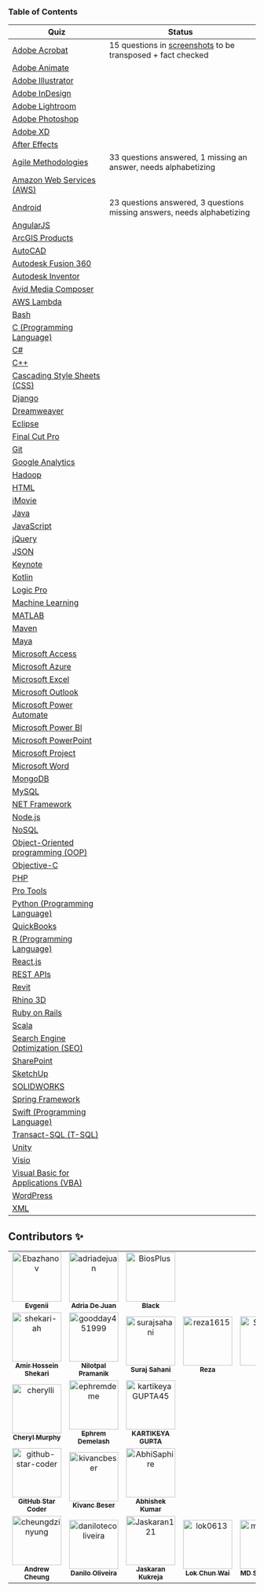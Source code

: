 ### Table of Contents

| Quiz      |  Status |
| --------- |  ------ |
|[Adobe Acrobat](Adobe%20Acrobat/quiz_key.md)| 15 questions in [screenshots](Adobe%20Acrobat/screenshots_transpose) to be transposed + fact checked |
|[Adobe Animate](Adobe%20Animate/quiz_key.md)|
|[Adobe Illustrator](Adobe%20Illustrator/quiz_key.md)|
|[Adobe InDesign](Adobe%20InDesign/quiz_key.md)|
|[Adobe Lightroom](Adobe%20Lightroom/quiz_key.md)|
|[Adobe Photoshop](Adobe%20Photoshop/quiz_key.md)|
|[Adobe XD](Adobe%20XD/quiz_key.md)|
|[After Effects](After%20Effects/quiz_key.md)|
|[Agile Methodologies](Agile%20Methodologies/quiz_key.md)| 33 questions answered, 1 missing an answer, needs alphabetizing |
|[Amazon Web Services (AWS)](Amazon%20Web%20Services%20(AWS)/quiz_key.md)|
|[Android](Android/quiz_key.md)| 23 questions answered, 3 questions missing answers, needs alphabetizing |
|[AngularJS](AngularJS/quiz_key.md)|
|[ArcGIS Products](ArcGIS%20Products/quiz_key.md)|
|[AutoCAD](AutoCAD/quiz_key.md)|
|[Autodesk Fusion 360](Autodesk%20Fusion%20360/quiz_key.md)|
|[Autodesk Inventor](Autodesk%20Inventor/quiz_key.md)|
|[Avid Media Composer](Avid%20Media%20Composer/quiz_key.md)|
|[AWS Lambda](AWS%20Lambda/quiz_key.md)|
|[Bash](Bash/quiz_key.md)|
|[C (Programming Language)](C%20(Programming%20Language)/quiz_key.md)|
|[C#](C#/quiz_key.md)|
|[C++](C++/quiz_key.md)|
|[Cascading Style Sheets (CSS)](Cascading%20Style%20Sheets%20(CSS)/quiz_key.md)|
|[Django](Django/quiz_key.md)|
|[Dreamweaver](Dreamweaver/quiz_key.md)|
|[Eclipse](Eclipse/quiz_key.md)|
|[Final Cut Pro](Final%20Cut%20Pro/quiz_key.md)|
|[Git](Git/quiz_key.md)|
|[Google Analytics](Google%20Analytics/quiz_key.md)|
|[Hadoop](Hadoop/quiz_key.md)|
|[HTML](HTML/quiz_key.md)|
|[iMovie](iMovie/quiz_key.md)|
|[Java](Java/quiz_key.md)|
|[JavaScript](JavaScript/quiz_key.md)|
|[jQuery](jQuery/quiz_key.md)|
|[JSON](JSON/quiz_key.md)|
|[Keynote](Keynote/quiz_key.md)|
|[Kotlin](Kotlin/quiz_key.md)|
|[Logic Pro](Logic%20Pro/quiz_key.md)|
|[Machine Learning](Machine%20Learning/quiz_key.md)|
|[MATLAB](MATLAB/quiz_key.md)|
|[Maven](Maven/quiz_key.md)|
|[Maya](Maya/quiz_key.md)|
|[Microsoft Access](Microsoft%20Access/quiz_key.md)|
|[Microsoft Azure](Microsoft%20Azure/quiz_key.md)|
|[Microsoft Excel](Microsoft%20Excel/quiz_key.md)|
|[Microsoft Outlook](Microsoft%20Outlook/quiz_key.md)|
|[Microsoft Power Automate](Microsoft%20Power%20Automate/quiz_key.md)|
|[Microsoft Power BI](Microsoft%20Power%20BI/quiz_key.md)|
|[Microsoft PowerPoint](Microsoft%20PowerPoint/quiz_key.md)|
|[Microsoft Project](Microsoft%20Project/quiz_key.md)|
|[Microsoft Word](Microsoft%20Word/quiz_key.md)|
|[MongoDB](MongoDB/quiz_key.md)|
|[MySQL](MySQL/quiz_key.md)|
|[NET Framework](NET%20Framework/quiz_key.md)|
|[Node.js](Node.js/quiz_key.md)|
|[NoSQL](NoSQL/quiz_key.md)|
|[Object-Oriented programming (OOP)](Object-Oriented%20programming%20(OOP)/quiz_key.md)|
|[Objective-C](Objective-C/quiz_key.md)|
|[PHP](PHP/quiz_key.md)|
|[Pro Tools](Pro%20Tools/quiz_key.md)|
|[Python (Programming Language)](Python%20(Programming%20Language)/quiz_key.md)|
|[QuickBooks](QuickBooks/quiz_key.md)|
|[R (Programming Language)](R%20(Programming%20Language)/quiz_key.md)|
|[React.js](React.js/quiz_key.md)|
|[REST APIs](REST%20APIs/quiz_key.md)|
|[Revit](Revit/quiz_key.md)|
|[Rhino 3D](Rhino%203D/quiz_key.md)|
|[Ruby on Rails](Ruby%20on%20Rails/quiz_key.md)|
|[Scala](Scala/quiz_key.md)|
|[Search Engine Optimization (SEO)](Search%20Engine%20Optimization%20(SEO)/quiz_key.md)|
|[SharePoint](SharePoint/quiz_key.md)|
|[SketchUp](SketchUp/quiz_key.md)|
|[SOLIDWORKS](SOLIDWORKS/quiz_key.md)|
|[Spring Framework](Spring%20Framework/quiz_key.md)|
|[Swift (Programming Language)](Swift%20(Programming%20Language)/quiz_key.md)|
|[Transact-SQL (T-SQL)](Transact-SQL%20(T-SQL)/quiz_key.md)|
|[Unity](Unity/quiz_key.md)|
|[Visio](Visio/quiz_key.md)|
|[Visual Basic for Applications (VBA)](Visual%20Basic%20for%20Applications%20(VBA)/quiz_key.md)
|[WordPress](WordPress/quiz_key.md)|
|[XML](XML/quiz_key.md)|
## Contributors :sparkles:
<table>
<tr>
                <td align="center">
                    <a href="https://github.com/Ebazhanov">
                        <img src="https://avatars2.githubusercontent.com/u/13170022?v=4" width="100;" alt="Ebazhanov"/>
                        <br />
                        <sub><b>Evgenii</b></sub>
                    </a>
                </td>
                <td align="center">
                    <a href="https://github.com/adriadejuan">
                        <img src="https://avatars2.githubusercontent.com/u/59417678?v=4" width="100;" alt="adriadejuan"/>
                        <br />
                        <sub><b>Adria De Juan</b></sub>
                    </a>
                </td>
                <td align="center">
                    <a href="https://github.com/BiosPlus">
                        <img src="https://avatars3.githubusercontent.com/u/9003059?v=4" width="100;" alt="BiosPlus"/>
                        <br />
                        <sub><b>Black</b></sub>
                    </a>
                </td></tr>
<tr>
                <td align="center">
                    <a href="https://github.com/shekari-ah">
                        <img src="https://avatars0.githubusercontent.com/u/61600246?v=4" width="100;" alt="shekari-ah"/>
                        <br />
                        <sub><b>Amir Hossein Shekari</b></sub>
                    </a>
                </td>
                <td align="center">
                    <a href="https://github.com/goodday451999">
                        <img src="https://avatars1.githubusercontent.com/u/33095476?v=4" width="100;" alt="goodday451999"/>
                        <br />
                        <sub><b>Nilotpal Pramanik</b></sub>
                    </a>
                </td>
                <td align="center">
                    <a href="https://github.com/surajsahani">
                        <img src="https://avatars3.githubusercontent.com/u/22853459?v=4" width="100;" alt="surajsahani"/>
                        <br />
                        <sub><b>Suraj Sahani</b></sub>
                    </a>
                </td>
                <td align="center">
                    <a href="https://github.com/reza1615">
                        <img src="https://avatars0.githubusercontent.com/u/2202483?v=4" width="100;" alt="reza1615"/>
                        <br />
                        <sub><b>Reza</b></sub>
                    </a>
                </td>
                <td align="center">
                    <a href="https://github.com/SlavaSD">
                        <img src="https://avatars2.githubusercontent.com/u/38739299?v=4" width="100;" alt="SlavaSD"/>
                        <br />
                        <sub><b>Slava</b></sub>
                    </a>
                </td></tr>
<tr>
                <td align="center">
                    <a href="https://github.com/cherylli">
                        <img src="https://avatars2.githubusercontent.com/u/6191116?v=4" width="100;" alt="cherylli"/>
                        <br />
                        <sub><b>Cheryl Murphy</b></sub>
                    </a>
                </td>
                <td align="center">
                    <a href="https://github.com/ephremdeme">
                        <img src="https://avatars1.githubusercontent.com/u/38384199?v=4" width="100;" alt="ephremdeme"/>
                        <br />
                        <sub><b>Ephrem Demelash</b></sub>
                    </a>
                </td>
                <td align="center">
                    <a href="https://github.com/kartikeyaGUPTA45">
                        <img src="https://avatars2.githubusercontent.com/u/55397207?v=4" width="100;" alt="kartikeyaGUPTA45"/>
                        <br />
                        <sub><b>KARTIKEYA GUPTA</b></sub>
                    </a>
                </td></tr>
<tr>
                <td align="center">
                    <a href="https://github.com/github-star-coder">
                        <img src="https://avatars2.githubusercontent.com/u/68719147?v=4" width="100;" alt="github-star-coder"/>
                        <br />
                        <sub><b>GitHub Star Coder</b></sub>
                    </a>
                </td>
                <td align="center">
                    <a href="https://github.com/kivancbeser">
                        <img src="https://avatars0.githubusercontent.com/u/16528400?v=4" width="100;" alt="kivancbeser"/>
                        <br />
                        <sub><b>Kivanc Beser</b></sub>
                    </a>
                </td>
                <td align="center">
                    <a href="https://github.com/AbhiSaphire">
                        <img src="https://avatars3.githubusercontent.com/u/43245214?v=4" width="100;" alt="AbhiSaphire"/>
                        <br />
                        <sub><b>Abhishek Kumar</b></sub>
                    </a>
                </td></tr>
<tr>
                <td align="center">
                    <a href="https://github.com/cheungdzinyung">
                        <img src="https://avatars1.githubusercontent.com/u/24264186?v=4" width="100;" alt="cheungdzinyung"/>
                        <br />
                        <sub><b>Andrew Cheung</b></sub>
                    </a>
                </td>
                <td align="center">
                    <a href="https://github.com/danilotecoliveira">
                        <img src="https://avatars3.githubusercontent.com/u/8810413?v=4" width="100;" alt="danilotecoliveira"/>
                        <br />
                        <sub><b>Danilo Oliveira</b></sub>
                    </a>
                </td>
                <td align="center">
                    <a href="https://github.com/Jaskaran121">
                        <img src="https://avatars1.githubusercontent.com/u/35613378?v=4" width="100;" alt="Jaskaran121"/>
                        <br />
                        <sub><b>Jaskaran Kukreja</b></sub>
                    </a>
                </td>
                <td align="center">
                    <a href="https://github.com/lok0613">
                        <img src="https://avatars0.githubusercontent.com/u/6286158?v=4" width="100;" alt="lok0613"/>
                        <br />
                        <sub><b>Lok Chun Wai</b></sub>
                    </a>
                </td>
                <td align="center">
                    <a href="https://github.com/mdsaifalam96">
                        <img src="https://avatars1.githubusercontent.com/u/38750964?v=4" width="100;" alt="mdsaifalam96"/>
                        <br />
                        <sub><b>MD SAIF ALAM</b></sub>
                    </a>
                </td></tr>
</table>


